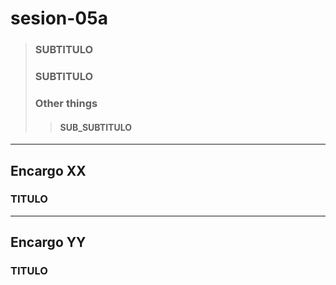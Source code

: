 # sesion-05a

> ### SUBTITULO
>
> ### SUBTITULO
>
> ### Other things
>
>> #### SUB_SUBTITULO
-----------------------------------------------------------------------------------------------------------
## Encargo XX
### TITULO
>
>
-----------------------------------------------------------------------------------------------------------
## Encargo YY
### TITULO
>
>
